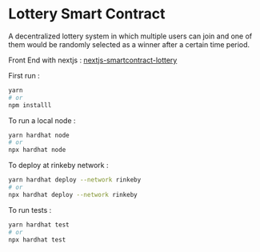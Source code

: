 # Lottery Smart Contract

A decentralized lottery system in which multiple users can join and one of them would be randomly selected as a winner after a certain time period.

Front End with nextjs : [nextjs-smartcontract-lottery](https://github.com/Ahmed-Aghadi/nextjs-smartcontract-lottery)

First run :

```bash
yarn
# or 
npm installl
```

To run a local node :
```bash
yarn hardhat node
# or
npx hardhat node
```

To deploy at rinkeby network :
```bash
yarn hardhat deploy --network rinkeby
# or
npx hardhat deploy --network rinkeby
```
To run tests :

```bash
yarn hardhat test
# or
npx hardhat test
```
